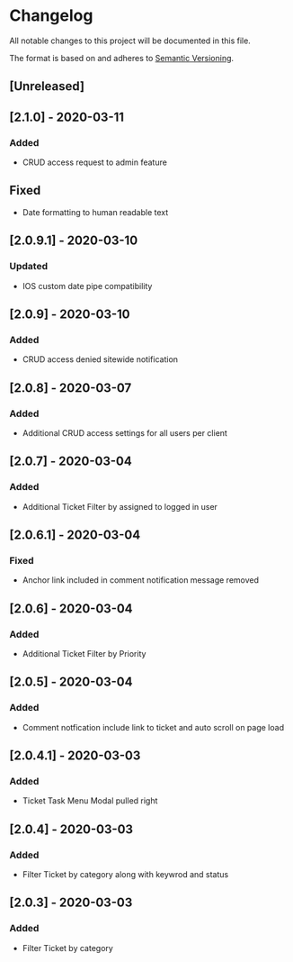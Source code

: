 # Changelog

All notable changes to this project will be documented in this file.

The format is based on and adheres to [Semantic Versioning](https://semver.org/spec/v2.0.0.html).

##  [Unreleased]


##  [2.1.0] - 2020-03-11
### Added
-   CRUD access request to admin feature
##  Fixed
-   Date formatting to human readable text

##  [2.0.9.1] - 2020-03-10
### Updated
- IOS custom date pipe compatibility

##  [2.0.9] - 2020-03-10
### Added
- CRUD access denied sitewide notification

##  [2.0.8] - 2020-03-07
### Added
- Additional CRUD access settings for all users per client

##  [2.0.7] - 2020-03-04

### Added
- Additional Ticket Filter by assigned to logged in user

##  [2.0.6.1] - 2020-03-04
### Fixed
-	Anchor link included  in comment notification message removed

##  [2.0.6] - 2020-03-04

### Added
- Additional Ticket Filter by  Priority

##  [2.0.5] - 2020-03-04

### Added
- Comment notfication include link to ticket and auto scroll on page load

##  [2.0.4.1] - 2020-03-03

### Added
- Ticket Task Menu Modal pulled right

##  [2.0.4] - 2020-03-03

### Added
-   Filter Ticket by category along with keywrod and status

## [2.0.3]  -   2020-03-03
###  Added
-   Filter Ticket by category


